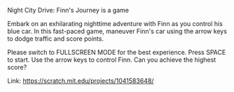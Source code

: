 Night City Drive: Finn's Journey is a game

Embark on an exhilarating nighttime adventure with Finn as you control his blue car. In this fast-paced game, maneuver Finn's car using the arrow keys to dodge traffic and score points.

Please switch to FULLSCREEN MODE for the best experience.
Press SPACE to start.
Use the arrow keys to control Finn.
Can you achieve the highest score?

Link: https://scratch.mit.edu/projects/1041583648/
